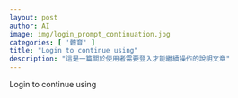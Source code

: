 ```yaml
---
layout: post
author: AI
image: img/login_prompt_continuation.jpg
categories: [ '體育' ]
title: "Login to continue using"
description: "這是一篇關於使用者需要登入才能繼續操作的說明文章"
---
```

Login to continue using